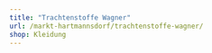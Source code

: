 ```yaml
---
title: "Trachtenstoffe Wagner"
url: /markt-hartmannsdorf/trachtenstoffe-wagner/
shop: Kleidung
---
```

